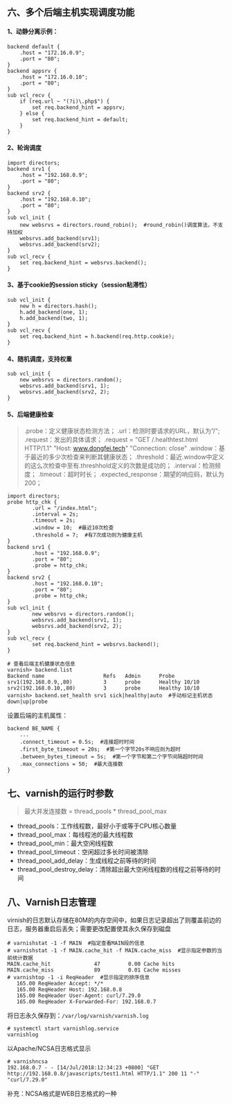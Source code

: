 ## 六、多个后端主机实现调度功能

#### 1、动静分离示例：

```
backend default {
    .host = "172.16.0.9";
    .port = "80";
}
backend appsrv {
    .host = "172.16.0.10";
    .port = "80";
}
sub vcl_recv {
    if (req.url ~ "(?i)\.php$") {
        set req.backend_hint = appsrv;
    } else {
        set req.backend_hint = default;
    }
}
```

#### 2、轮询调度

```
import directors;
backend srv1 {
    .host = "192.168.0.9";
    .port = "80";
}
backend srv2 {
    .host = "192.168.0.10";
    .port = "80";
}
sub vcl_init {
    new websrvs = directors.round_robin();  #round_robin()调度算法，不支持加权
    websrvs.add_backend(srv1);
    websrvs.add_backend(srv2);
}
sub vcl_recv {
    set req.backend_hint = websrvs.backend();
}
```

#### 3、基于cookie的session sticky（session粘滞性）

```
sub vcl_init {
    new h = directors.hash();
    h.add_backend(one, 1);
    h.add_backend(two, 1);
}
sub vcl_recv {
    set req.backend_hint = h.backend(req.http.cookie);
}
```

#### 4、随机调度，支持权重

```
sub vcl_init {
    new websrvs = directors.random();
    websrvs.add_backend(srv1, 1);
    websrvs.add_backend(srv2, 2);
}
```

#### 5、后端健康检查

> .probe：定义健康状态检测方法；
> .url：检测时要请求的URL，默认为”/";
> .request：发出的具体请求；
> .request =
> "GET /.healthtest.html HTTP/1.1"
> "Host: www.dongfei.tech"
> "Connection: close"
> .window：基于最近的多少次检查来判断其健康状态；
> .threshold：最近.window中定义的这么次检查中至有.threshhold定义的次数是成功的；
> .interval：检测频度；
> .timeout：超时时长；
> .expected_response：期望的响应码，默认为200；

```
import directors;
probe http_chk {
        .url = "/index.html";
        .interval = 2s;
        .timeout = 2s;
        .window = 10;  #最近10次检查
        .threshold = 7;  #有7次成功则为健康主机
}
backend srv1 {
        .host = "192.168.0.9";
        .port = "80";
        .probe = http_chk;
}
backend srv2 {
        .host = "192.168.0.10";
        .port = "80";
        .probe = http_chk;
}
sub vcl_init {
        new websrvs = directors.random();
        websrvs.add_backend(srv1, 1);
        websrvs.add_backend(srv2, 2);
}
sub vcl_recv {
        set req.backend_hint = websrvs.backend();
}
```

```
# 查看后端主机健康状态信息  
varnish> backend.list      
Backend name                   Refs   Admin      Probe
srv1(192.168.0.9,,80)          3      probe      Healthy 10/10
srv2(192.168.0.10,,80)         3      probe      Healthy 10/10
varnish> backend.set_health srv1 sick|healthy|auto  #手动标记主机状态 down|up|probe
```

设置后端的主机属性：

```
backend BE_NAME {
    ...
    .connect_timeout = 0.5s;  #连接超时时间
    .first_byte_timeout = 20s;  #第一个字节20s不响应则为超时
    .between_bytes_timeout = 5s;  #第一个字节和第二个字节间隔超时时间
    .max_connections = 50;  #最大连接数
}
```

## 七、varnish的运行时参数

> 最大并发连接数 = thread_pools * thread_pool_max

- thread_pools：工作线程数，最好小于或等于CPU核心数量
- thread_pool_max：每线程池的最大线程数
- thread_pool_min：最大空闲线程数
- thread_pool_timeout：空闲超过多长时间被清除
- thread_pool_add_delay：生成线程之前等待的时间
- thread_pool_destroy_delay：清除超出最大空闲线程数的线程之前等待的时间

## 八、Varnish日志管理

virnish的日志默认存储在80M的内存空间中，如果日志记录超出了则覆盖前边的日志，服务器重启后丢失；需要更改配置使其永久保存到磁盘

```
# varnishstat -1 -f MAIN  #指定查看MAIN段的信息
# varnishstat -1 -f MAIN.cache_hit -f MAIN.cache_miss  #显示指定参数的当前统计数据
MAIN.cache_hit              47         0.00 Cache hits
MAIN.cache_miss             89         0.01 Cache misses
# varnishtop -1 -i ReqHeader  #显示指定的排序信息
   165.00 ReqHeader Accept: */*
   165.00 ReqHeader Host: 192.168.0.8
   165.00 ReqHeader User-Agent: curl/7.29.0
   165.00 ReqHeader X-Forwarded-For: 192.168.0.7
```

将日志永久保存到：`/var/log/varnish/varnish.log`

```
# systemctl start varnishlog.service
varnishlog
```

以Apache/NCSA日志格式显示

```
# varnishncsa
192.168.0.7 - - [14/Jul/2018:12:34:23 +0800] "GET http://192.168.0.8/javascripts/test1.html HTTP/1.1" 200 11 "-" "curl/7.29.0"
```

补充：NCSA格式是WEB日志格式的一种